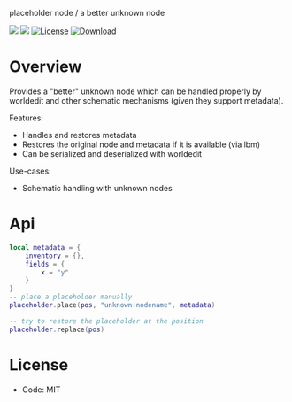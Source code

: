 placeholder node / a better unknown node

![](https://github.com/BuckarooBanzay/placeholder/workflows/luacheck/badge.svg)
![](https://github.com/BuckarooBanzay/placeholder/workflows/test/badge.svg)
[![License](https://img.shields.io/badge/License-MIT-green.svg)](license.txt)
[![Download](https://img.shields.io/badge/Download-ContentDB-blue.svg)](https://content.minetest.net/packages/BuckarooBanzay/placeholder)

# Overview

Provides a "better" unknown node which can be handled properly by worldedit and other schematic mechanisms (given they support metadata).

Features:
* Handles and restores metadata
* Restores the original node and metadata if it is available (via lbm)
* Can be serialized and deserialized with worldedit

Use-cases:
* Schematic handling with unknown nodes

# Api

```lua
local metadata = {
    inventory = {},
    fields = {
        x = "y"
    }
}
-- place a placeholder manually
placeholder.place(pos, "unknown:nodename", metadata)

-- try to restore the placeholder at the position
placeholder.replace(pos)
```

# License

* Code: MIT
